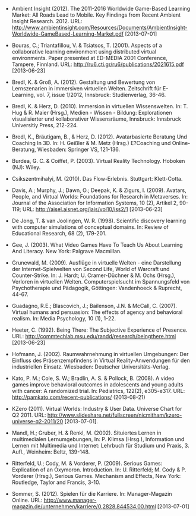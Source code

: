 <!-- filename: 99_Literatur.md -->
<!-- title: Literatur -->

- Ambient Insight (2012). The 2011-2016 Worldwide Game-Based Learning Market: All Roads Lead to Mobile. Key Findings from Recent Ambient Insight Research. 2012. URL: http://www.ambientinsight.com/Resources/Documents/AmbientInsight-Worldwide-GameBased-Learning-Market.pdf \[2013-07-01]

- Bouras, C.; Triantafillou, V. &amp; Tsiatsos, T. (2001). Aspects of a collaborative learning environment using distributed virtual environments. Paper presented at ED-MEDIA 2001 Conference, Tampere, Finnland. URL: http://ru6.cti.gr/ru6/publications/2021615.pdf \[2013-06-23]

- Bredl, K. &amp; Groß, A. (2012). Gestaltung und Bewertung von Lernszenarien in immersiven virtuellen Welten. Zeitschrift für E-Learning, vol. 7, issue 1/2012, Innsbruck: Studienverlag, 36-46.

- Bredl, K. &amp; Herz, D. (2010). Immersion in virtuellen Wissenswelten. In: T. Hug &amp; R. Maier (Hrsg.), Medien - Wissen - Bildung: Explorationen visualisierter und kollaborativer Wissensräume, Innsbruck: Innsbruck Universitiy Press, 212-224.

- Bredl, K., Bräutigam, B., &amp; Herz, D. (2012). Avatarbasierte Beratung Und Coaching In 3D. In: H. Geißler &amp; M. Metz (Hrsg.) E?Coaching und Online-Beratung, Wiesbaden: Springer VS, 121-136.

- Burdea, G. C. &amp; Coiffet, P. (2003). Virtual Reality Technology. Hoboken (NJ): Wiley.

- Csikszentmihalyi, M. (2010). Das Flow-Erlebnis. Stuttgart: Klett-Cotta.

- Davis, A.; Murphy, J.; Dawn, O.; Deepak, K. &amp; Zigurs, I. (2009). Avatars, People, and Virtual Worlds: Foundations for Research in Metaverses. In: Journal of the Association for Information Systems, 10 (2), Artikel 2, 90-119; URL: http://aisel.aisnet.org/jais/vol10/iss2/1 \[2013-06-23]

- De Jong, T. &amp; van Joolingen, W. R. (1998). Scientific discovery learning with computer simulations of conceptual domains. In: Review of Educational Research, 68 (2), 179-201.

- Gee, J. (2003). What Video Games Have To Teach Us About Learning And Literacy. New York: Palgrave Macmillan.

- Grunewald, M. (2009). Ausflüge in virtuelle Welten - eine Darstellung der Internet-Spielwelten von Second Life, World of Warcraft und Counter-Strike. In: J. Hardt; U. Cramer-Düchner &amp; M. Ochs (Hrsg.), Verloren in virtuellen Welten. Computerspielsucht im Spannungsfeld von Psychotherapie und Pädagogik, Göttingen: Vandenhoeck &amp; Ruprecht, 44-67.

- Guadagno, R.E.; Blascovich, J.; Bailenson, J.N. &amp; McCall, C. (2007). Virtual humans and persuasion: The effects of agency and behavioral realism. In: Media Psychology, 10 (1), 1-22.

- Heeter, C. (1992). Being There: The Subjective Experience of Presence. URL: http://commtechlab.msu.edu/randd/research/beingthere.html \[2013-06-23]

- Hofmann, J. (2002). Raumwahrnehmung in virtuellen Umgebungen: Der Einfluss des Präsenzempfindens in Virtual Reality-Anwendungen für den industriellen Einsatz. Wiesbaden: Deutscher Universitäts-Verlag.

- Kato, P. M.; Cole, S. W.; Bradlin, A. S. &amp; Pollock, B. (2008). A video games improve behavioral outcomes in adolescents and young adults with cancer: A randomized trial. In: Pediatrics, 122(2), e305-e317. URL: http://pamkato.com/recent-publications/ (2013-08-21)

- KZero (2011). Virtual Worlds: Industry &amp; User Data. Universe Chart for Q2 2011. URL: http://www.slideshare.net/fullscreen/nicmitham/kzero-universe-q2-2011/20 \[2013-07-01].

- Mandl, H.; Gruber, H. &amp; Renkl, M. (2002). Situiertes Lernen in multimedialen Lernumgebungen, In: P. Klimsa (Hrsg.), Information und Lernen mit Multimedia und Internet: Lehrbuch für Studium und Praxis, 3. Aufl., Weinheim: Beltz, 139-148.

- Ritterfeld, U.; Cody, M. &amp; Vorderer, P. (2009). Serious Games: Explication of an Oxymoron. Introduction. In: U. Ritterfeld; M. Cody &amp; P. Vorderer (Hrsg.), Serious Games. Mechanism and Effects, New York: Routledge, Taylor and Francis, 3-10.

- Sommer, S. (2012). Spielen für die Karriere. In: Manager-Magazin Online. URL: http://www.manager-magazin.de/unternehmen/karriere/0,2828,844534,00.html \[2013-07-01]
